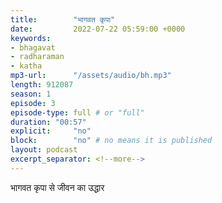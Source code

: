 ```yaml
---
title:        "भागवत कृपा"
date:         2022-07-22 05:59:00 +0000
keywords:
- bhagavat
- radharaman
- katha
mp3-url:      "/assets/audio/bh.mp3"
length: 912087
season: 1
episode: 3
episode-type: full # or "full"
duration: "00:57" 
explicit:     "no"
block:        "no" # no means it is published
layout: podcast
excerpt_separator: <!--more-->
---
```

भागवत कृपा से जीवन का उद्धार 
<!--more-->
